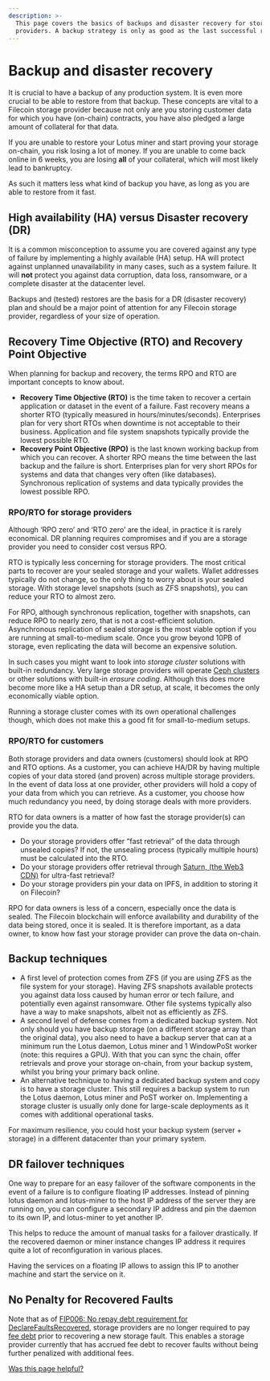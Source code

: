 ```yaml
---
description: >-
  This page covers the basics of backups and disaster recovery for storage
  providers. A backup strategy is only as good as the last successful restore.
---
```


# Backup and disaster recovery

It is crucial to have a backup of any production system. It is even more crucial to be able to restore from that backup. These concepts are vital to a Filecoin storage provider because not only are you storing customer data for which you have (on-chain) contracts, you have also pledged a large amount of collateral for that data.

If you are unable to restore your Lotus miner and start proving your storage on-chain, you risk losing a lot of money. If you are unable to come back online in 6 weeks, you are losing **all** of your collateral, which will most likely lead to bankruptcy.

As such it matters less what kind of backup you have, as long as you are able to restore from it fast.

## High availability (HA) versus Disaster recovery (DR)

It is a common misconception to assume you are covered against any type of failure by implementing a highly available (HA) setup. HA will protect against unplanned unavailability in many cases, such as a system failure. It will **not** protect you against data corruption, data loss, ransomware, or a complete disaster at the datacenter level.

Backups and (tested) restores are the basis for a DR (disaster recovery) plan and should be a major point of attention for any Filecoin storage provider, regardless of your size of operation.

## Recovery Time Objective (RTO) and Recovery Point Objective

When planning for backup and recovery, the terms RPO and RTO are important concepts to know about.

* **Recovery Time Objective (RTO)** is the time taken to recover a certain application or dataset in the event of a failure. Fast recovery means a shorter RTO (typically measured in hours/minutes/seconds). Enterprises plan for very short RTOs when downtime is not acceptable to their business. Application and file system snapshots typically provide the lowest possible RTO.
* **Recovery Point Objective (RPO)** is the last known working backup from which you can recover. A shorter RPO means the time between the last backup and the failure is short. Enterprises plan for very short RPOs for systems and data that changes very often (like databases). Synchronous replication of systems and data typically provides the lowest possible RPO.

### RPO/RTO for storage providers

Although ‘RPO zero’ and ‘RTO zero’ are the ideal, in practice it is rarely economical. DR planning requires compromises and if you are a storage provider you need to consider cost versus RPO.

RTO is typically less concerning for storage providers. The most critical parts to recover are your sealed storage and your wallets. Wallet addresses typically do not change, so the only thing to worry about is your sealed storage. With storage level snapshots (such as ZFS snapshots), you can reduce your RTO to almost zero.

For RPO, although synchronous replication, together with snapshots, can reduce RPO to nearly zero, that is not a cost-efficient solution. Asynchronous replication of sealed storage is the most viable option if you are running at small-to-medium scale. Once you grow beyond 10PB of storage, even replicating the data will become an expensive solution.

In such cases you might want to look into _storage cluster_ solutions with built-in redundancy. Very large storage providers will operate [Ceph clusters](https://en.wikipedia.org/wiki/Ceph\_\(software\)) or other solutions with built-in _erasure coding_. Although this does more become more like a HA setup than a DR setup, at scale, it becomes the only economically viable option.

Running a storage cluster comes with its own operational challenges though, which does not make this a good fit for small-to-medium setups.

### RPO/RTO for customers

Both storage providers and data owners (customers) should look at RPO and RTO options. As a customer, you can achieve HA/DR by having multiple copies of your data stored (and proven) across multiple storage providers. In the event of data loss at one provider, other providers will hold a copy of your data from which you can retrieve. As a customer, you choose how much redundancy you need, by doing storage deals with more providers.

RTO for data owners is a matter of how fast the storage provider(s) can provide you the data.

* Do your storage providers offer “fast retrieval” of the data through unsealed copies? If not, the unsealing process (typically multiple hours) must be calculated into the RTO.
* Do your storage providers offer retrieval through [Saturn, (the Web3 CDN)](https://saturn.tech) for ultra-fast retrieval?
* Do your storage providers pin your data on IPFS, in addition to storing it on Filecoin?

RPO for data owners is less of a concern, especially once the data is sealed. The Filecoin blockchain will enforce availability and durability of the data being stored, once it is sealed. It is therefore important, as a data owner, to know how fast your storage provider can prove the data on-chain.

## Backup techniques

* A first level of protection comes from ZFS (if you are using ZFS as the file system for your storage). Having ZFS snapshots available protects you against data loss caused by human error or tech failure, and potentially even against ransomware. Other file systems typically also have a way to make snapshots, albeit not as efficiently as ZFS.
* A second level of defense comes from a dedicated backup system. Not only should you have backup storage (on a different storage array than the original data), you also need to have a backup server that can at a minimum run the Lotus daemon, Lotus miner and 1 WindowPoSt worker (note: this requires a GPU). With that you can sync the chain, offer retrievals and prove your storage on-chain, from your backup system, whilst you bring your primary back online.
* An alternative technique to having a dedicated backup system and copy is to have a storage cluster. This still requires a backup system to run the Lotus daemon, Lotus miner and PoST worker on. Implementing a storage cluster is usually only done for large-scale deployments as it comes with additional operational tasks.

For maximum resilience, you could host your backup system (server + storage) in a different datacenter than your primary system.

## DR failover techniques

One way to prepare for an easy failover of the software components in the event of a failure is to configure floating IP addresses. Instead of pinning lotus daemon and lotus-miner to the host IP address of the server they are running on, you can configure a secondary IP address and pin the daemon to its own IP, and lotus-miner to yet another IP.

This helps to reduce the amount of manual tasks for a failover drastically. If the recovered daemon or miner instance changes IP address it requires quite a lot of reconfiguration in various places.

Having the services on a floating IP allows to assign this IP to another machine and start the service on it.

## No Penalty for Recovered Faults
Note that as of [FIP006: No repay debt requirement for DeclareFaultsRecovered](https://github.com/filecoin-project/FIPs/blob/master/FIPS/fip-0006.md), storage providers are no longer required to pay [fee debt](https://docs.filecoin.io/storage-providers/filecoin-economics/slashing) prior to recovering a new storage fault.  This enables a storage provider currently that has accrued fee debt to recover faults without being further penalized with additional fees.

[Was this page helpful?](https://airtable.com/apppq4inOe4gmSSlk/pagoZHC2i1iqgphgl/form?prefill\_Page+URL=https://docs.filecoin.io/storage-providers/infrastructure/backup-and-disaster-recovery)
